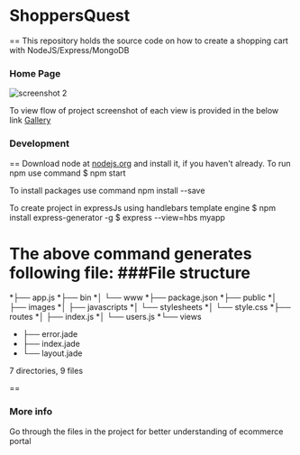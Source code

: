 # ShoppersQuest
==
This repository holds the source code on how to create a shopping cart with NodeJS/Express/MongoDB

### Home Page
![screenshot 2](https://cloud.githubusercontent.com/assets/23045744/22209687/6fba1968-e1ad-11e6-9587-0a82fc12d437.png)

To view flow of project screenshot of each view is provided in the below link
[Gallery](https://github.com/shruthi-panjala/ShoppersQuest/issues/1)

### Development
==
Download node at [nodejs.org](https://nodejs.org/en/) and install it, if you haven't already.
To run npm use command
                      $ npm start

To install packages use command
  npm install --save

To create project in expressJs using handlebars template engine
  $ npm install express-generator -g
  $ express --view=hbs myapp

The above command generates following file:
###File structure
==
*├── app.js
*├── bin
 *│   └── www
*├── package.json
*├── public
*│   ├── images
*│   ├── javascripts
*│   └── stylesheets
*│       └── style.css
*├── routes
*│   ├── index.js
*│   └── users.js
*└── views
  *   ├── error.jade
   * ├── index.jade
   * └── layout.jade

7 directories, 9 files

==
### More info
Go through the files in the project for better understanding of ecommerce portal
